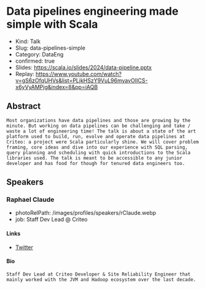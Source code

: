 # Data pipelines engineering made simple with Scala

- Kind: Talk
- Slug: data-pipelines-simple
- Category: DataEng
- confirmed: true
- Slides: https://scala.io/slides/2024/data-pipeline.pptx
- Replay: https://www.youtube.com/watch?v=gS6zOfqUHVs&list=PLjkHSzY9VuL96myavOIICS-x6yVyAMPjg&index=8&pp=iAQB

## Abstract

```
Most organizations have data pipelines and those are growing by the minute. But working on data pipelines can be challenging and take / waste a lot of engineering time! The talk is about a state of the art platform used to build, run, evolve and operate data pipelines at Criteo: a project were Scala particularly shine. We will cover problem framing, core ideas and dive into our experience with SQL parsing, query planning and scheduling with quick introductions to the Scala libraries used. The talk is meant to be accessible to any junior developer and has food for though for tenured data engineers too.
```

## Speakers

### Raphael Claude

- photoRelPath: /images/profiles/speakers/rClaude.webp
- job: Staff Dev Lead @ Criteo

#### Links

- [Twitter](https://twitter.com/heapoverflow)

#### Bio

```
Staff Dev Lead at Criteo Developer & Site Reliability Engineer that mainly worked with the JVM and Hadoop ecosystem over the last decade.
```

